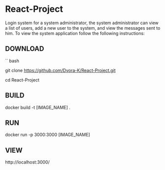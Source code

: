 # React-Project
  Login system for a system administrator, the system administrator can view a list of users, add a new user to the system, and view the messages sent to him.
  To view the system application follow the following instructions:
## DOWNLOAD
  `` bash
  
  git clone https://github.com/Dvora-K/React-Project.git
  
  cd React-Project
## BUILD 
  docker build -t [IMAGE_NAME] .
## RUN
  docker run -p 3000:3000 [IMAGE_NAME]
## VIEW
  http://localhost:3000/
